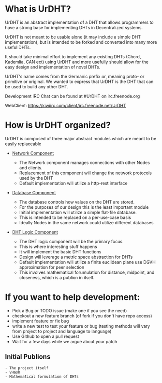# What is UrDHT?

UrDHT is an abstract implementation of a DHT that allows programmers to have a strong base for implementing DHTs in Decentralized systems.

UrDHT is not meant to be usable alone (it may include a simple DHT implementation), but is intended to be forked and converted into many more useful DHTs. 

It should take minimal effort to implement any existing DHTs (Chord, Kademlia, CAN ect) using UrDHT and more usefully should allow for the easy design and implementation of novel DHTs.

UrDHT's name comes from the Germanic prefix *ur*, meaning proto- or primitive or original.
We wanted to express that UrDHT is the DHT that can be used to build any other DHT.

Development IRC Chat can be found at #UrDHT on irc.freenode.org

WebClient: https://kiwiirc.com/client/irc.freenode.net/UrDHT

# How is UrDHT organized?

UrDHT is composed of three major abstract modules which are meant to be easily replaceable

- [Network Component](./Network.md)
	- The Network component manages connections with other Nodes and clients.
	- Replacement of this component will change the network protocols used by the DHT
	- Default implementation will utilize a http-rest interface

- [Database Component](./Database.md)
	- The database controls how values on the DHT are stored.
	- For the purposes of our design this is the least important module
	- Initial implementation will utilize a simple flat-file database. 
	- This is intended to be replaced on a per-use-case basis
	- Ideally Nodes in the same network could utilize different databases

- [DHT Logic Component](./DHT_Logic.md)
	- The DHT logic component will be the primary focus
	- This is where interesting stuff happens
	- It will implement the basic DHT functions
	- Design will leverage a metric space abstraction for DHTs
	- Default implementation will utilize a finite euclidean plane use DGVH approximation for peer selection
	- This involves mathematical forumulation for distance, midpoint, and closeness, which is a publion in itself.


# If you want to help development:

- Pick a Bug or TODO issue (make one if you see the need)
- checkout a new feature branch (of fork if you don't have repo access)
- implement feature or fix bug
- write a new test to test your feature or bug (testing methods will vary from project to project and language to language)
- Use Github to open a pull request
- Wait for a few days while we argue about your patch


## Initial Publions
	- The project itself
	- VHash
	- Mathematical formulation of DHTs
